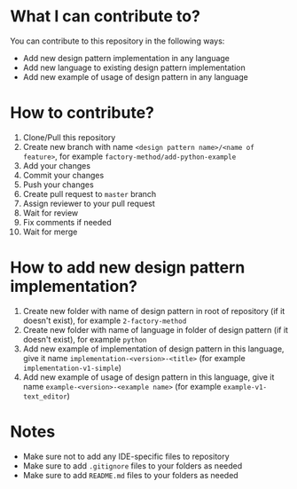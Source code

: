 # What I can contribute to?
You can contribute to this repository in the following ways:
- Add new design pattern implementation in any language
- Add new language to existing design pattern implementation
- Add new example of usage of design pattern in any language

# How to contribute?
1. Clone/Pull this repository
2. Create new branch with name `<design pattern name>/<name of feature>`, for example `factory-method/add-python-example`
3. Add your changes
4. Commit your changes
5. Push your changes
6. Create pull request to `master` branch
7. Assign reviewer to your pull request
8. Wait for review
9. Fix comments if needed
10. Wait for merge

# How to add new design pattern implementation?
1. Create new folder with name of design pattern in root of repository (if it doesn't exist), for example `2-factory-method`
2. Create new folder with name of language in folder of design pattern (if it doesn't exist), for example `python`
3. Add new example of implementation of design pattern in this language, give it name `implementation-<version>-<title>` (for example `implementation-v1-simple`)
4. Add new example of usage of design pattern in this language, give it name `example-<version>-<example name>` (for example `example-v1-text_editor`)

# Notes
- Make sure not to add any IDE-specific files to repository
- Make sure to add `.gitignore` files to your folders as needed
- Make sure to add `README.md` files to your folders as needed
